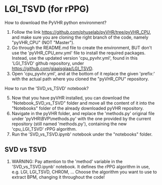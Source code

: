 # LGI_TSVD (for rPPG) 

How to download the PyVHR python environment?

1) Follow the link https://github.com/phuselab/pyVHR/tree/pyVHR_CPU, and make sure you are cloning the right branch of the code, namely "pyVHR_CPU" (NOT "Master").
2) Go through the README.md file to create the environment, BUT don't use the 'pyVHR_CPU_env.yml' file to install the required packages. Instead, use the updated version  'cpu_pyvhr.yml', found in this 'LGI_TSVD' github repository, under https://github.com/giaaisgiaa/LGI_TSVD.
3) Open 'cpu_pyvhr.yml', and at the bottom of it replace the given 'prefix:' with the actual path where you cloned the "pyVHR_CPU" repository.

How to run the 'SVD_vs_TSVD' notebook?

5) Now that you have pyVHR installed, you can download the "Notebook_SVD_vs_TSVD" folder and move all the content of it into the "Notebooks" folder of the already downloaded pyVHR repository.
6) Navigate in the pyVHR folder, and replace the 'methods.py' original file under 'pyVHR\BVP\methods.py' with the one provided by the current repository (still named 'methods.py'), containing the new 'cpu_LGI_TSVD' rPPG algorithm.
7) Run the 'SVD_vs_TSVD.ipynb' notebook under the "notebooks" folder.

## SVD vs TSVD

1) WARNING:
  Pay attention to the 'method' variable in the 'SVD_vs_TSVD.ipynb' notebook. It defines the rPPG algorithm in use, e.g.       LGI, LGI_TSVD, CHROM, ... Choose the algorithm you want to use to extract BPM, changing it throughout the code! 
